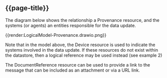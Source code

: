 ## {{page-title}}
The diagram below shows the relationship a Provenance resource, and the systems (or agents) an entities responsible for the data update. 

{{render:LogicalModel-Provenance.drawio.png}}


Note that in the model above, the Device resource is used to indicate the systems involved in the data update. If these resources do not exist within the datastore, then a logical reference may be used instead (see example 2) 

The DocumentReference resource can be used to provide a link to the message that can be included as an attachment or via a URL link.